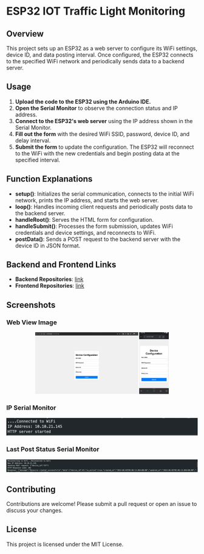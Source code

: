 # ESP32 IOT Traffic Light Monitoring

## Overview

This project sets up an ESP32 as a web server to configure its WiFi settings, device ID, and data posting interval. Once configured, the ESP32 connects to the specified WiFi network and periodically sends data to a backend server.

## Usage

1. **Upload the code to the ESP32 using the Arduino IDE.**
2. **Open the Serial Monitor** to observe the connection status and IP address.
3. **Connect to the ESP32's web server** using the IP address shown in the Serial Monitor.
4. **Fill out the form** with the desired WiFi SSID, password, device ID, and delay interval.
5. **Submit the form** to update the configuration. The ESP32 will reconnect to the WiFi with the new credentials and begin posting data at the specified interval.

## Function Explanations

- **setup()**: Initializes the serial communication, connects to the initial WiFi network, prints the IP address, and starts the web server.
- **loop()**: Handles incoming client requests and periodically posts data to the backend server.
- **handleRoot()**: Serves the HTML form for configuration.
- **handleSubmit()**: Processes the form submission, updates WiFi credentials and device settings, and reconnects to WiFi.
- **postData()**: Sends a POST request to the backend server with the device ID in JSON format.

## Backend and Frontend Links

- **Backend Repositories**: [link](https://github.com/agus-darmawan/traffic-light-monitoring-dashboard-be)
- **Frontend Repositories**: [link](https://github.com/agus-darmawan/traffic-light-monitoring-dashboard-fe)

## Screenshots

### Web View Image

<div align="center">
  <img src="images/web_view.png" alt="Web View Image" style="max-width: 70%; height: auto;">
</div>

### IP Serial Monitor

<div align="center">
  <img src="images/ip_serial_monitor.png" alt="IP Serial Monitor" style="max-width: 100%; height: auto;">
</div>

### Last Post Status Serial Monitor

<div align="center">
  <img src="images/last_post_status_serial_monitor.png" alt="Last Post Status Serial Monitor" style="max-width: 100%; height: auto;">
</div>

## Contributing

Contributions are welcome! Please submit a pull request or open an issue to discuss your changes.

## License

This project is licensed under the MIT License.
